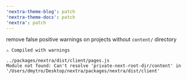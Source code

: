 ```yaml
---
'nextra-theme-blog': patch
'nextra-theme-docs': patch
'nextra': patch
---
```


remove false positive warnings on projects without `content/` directory

```
⚠ Compiled with warnings

../packages/nextra/dist/client/pages.js
Module not found: Can't resolve 'private-next-root-dir/content' in '/Users/dmytro/Desktop/nextra/packages/nextra/dist/client'
```
